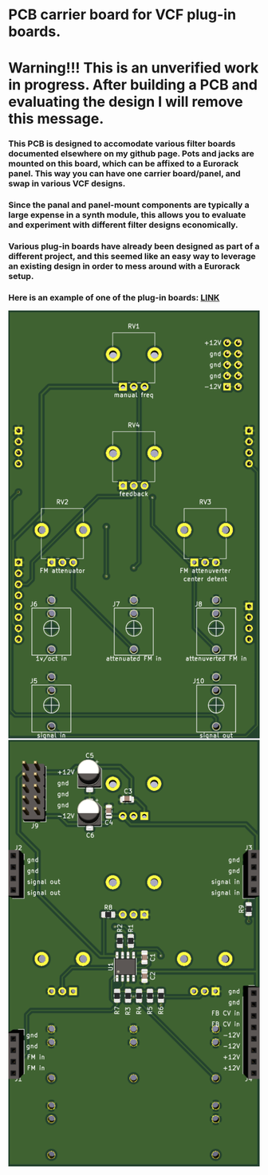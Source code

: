 # PCB carrier board for VCF plug-in boards.

# Warning!!! This is an unverified work in progress. After building a PCB and evaluating the design I will remove this message.

### This PCB is designed to accomodate various filter boards documented elsewhere on my github page. Pots and jacks are mounted on this board, which can be affixed to a Eurorack panel. This way you can have one carrier board/panel, and swap in various VCF designs. 
### Since the panal and panel-mount components are typically a large expense in a synth module, this allows you to evaluate and experiment with different filter designs economically.
### Various plug-in boards have already been designed as part of a different project, and this seemed like an easy way to leverage an existing design in order to mess around with a Eurorack setup.

### Here is an example of one of the plug-in boards: [LINK](https://github.com/JordanAceto/optical_phasor_plug_in_board "optical phasor plug-in board")

![PCB Front](./pics/PCB_front.png) ![PCB Rear](./pics/PCB_rear.png)
